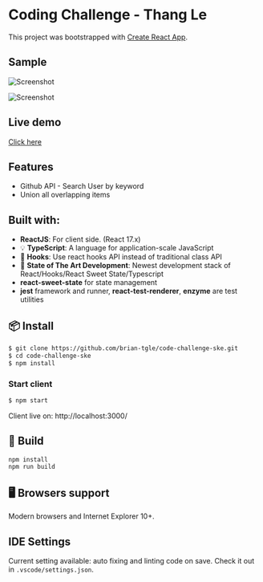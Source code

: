 # Coding Challenge - Thang Le

This project was bootstrapped with [Create React App](https://github.com/facebook/create-react-app).
## Sample
![Screenshot](https://user-images.githubusercontent.com/84697800/124897737-c8e8eb00-e008-11eb-913c-428b302791df.png)

![Screenshot](https://user-images.githubusercontent.com/84697800/124912733-7f080100-e018-11eb-8a7a-9cd69ab08229.png)

## Live demo
[Click here](https://brian-tgle.github.io/code-challenge-ske)

## Features
- Github API - Search User by keyword
- Union all overlapping items

## Built with:
- **ReactJS**: For client side. (React 17.x)
- 💡 **TypeScript**: A language for application-scale JavaScript
- 💎 **Hooks**: Use react hooks API instead of traditional class API
- 🚀 **State of The Art Development**: Newest development stack of React/Hooks/React Sweet State/Typescript
- **react-sweet-state** for state management
- **jest** framework and runner, **react-test-renderer**, **enzyme** are test utilities

## 📦 Install

```bash
$ git clone https://github.com/brian-tgle/code-challenge-ske.git
$ cd code-challenge-ske
$ npm install
```
### Start client
```bash
$ npm start
```
Client live on: http://localhost:3000/

## 🔨 Build

```bash
npm install
npm run build
```

## 🖥 Browsers support

Modern browsers and Internet Explorer 10+.

## IDE Settings
Current setting available: auto fixing and linting code on save.
Check it out in ```.vscode/settings.json```.
